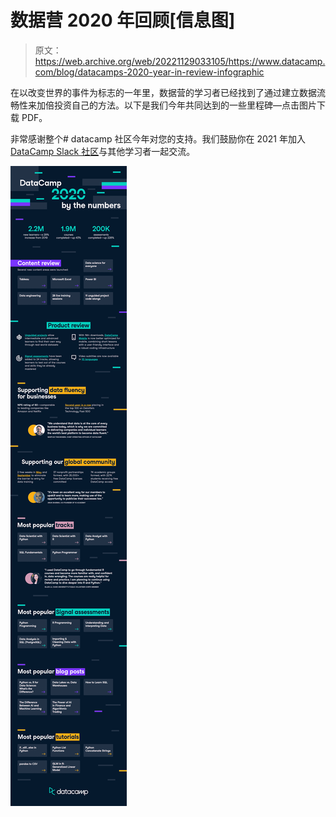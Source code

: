 # 数据营 2020 年回顾[信息图]

> 原文：<https://web.archive.org/web/20221129033105/https://www.datacamp.com/blog/datacamps-2020-year-in-review-infographic>

在以改变世界的事件为标志的一年里，数据营的学习者已经找到了通过建立数据流畅性来加倍投资自己的方法。以下是我们今年共同达到的一些里程碑—点击图片下载 PDF。

非常感谢整个# datacamp 社区今年对您的支持。我们鼓励你在 2021 年加入 [DataCamp Slack 社区](https://web.archive.org/web/20220813100551/https://support.datacamp.com/hc/en-us/articles/360001915993-The-DataCamp-Slack-Community-An-Overview)与其他学习者一起交流。

[![](img/267049373ebfa56c06274769d428e6ad.png)](https://web.archive.org/web/20220813100551/https://s3.amazonaws.com/assets.datacamp.com/email/other/DataCamp+2020+by+the+numbers.pdf)